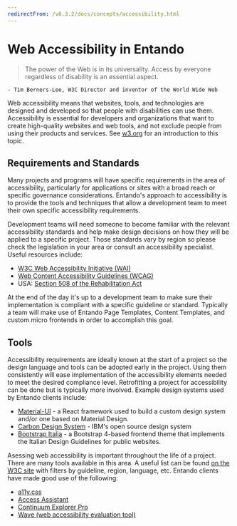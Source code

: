 ```yaml
---
redirectFrom: /v6.3.2/docs/concepts/accessibility.html
---
```

# Web Accessibility in Entando

> The power of the Web is in its universality.
> Access by everyone regardless of disability is an essential aspect.

`- Tim Berners-Lee, W3C Director and inventor of the World Wide Web`

Web accessibility means that websites, tools, and technologies are designed and developed so that people with
disabilities can use them. Accessibility is essential for developers and organizations that want to create high-quality
websites and web tools, and not exclude people from using their products and services.
See [w3.org](https://www.w3.org/WAI/fundamentals/accessibility-intro/) for an introduction to this topic.

## Requirements and Standards

Many projects and programs will have specific requirements in the area of accessibility, particularly for applications
or sites with a broad reach or specific governance considerations. Entando's approach to accessibility is to provide the
tools and techniques that allow a development team to meet their own specific accessibility requirements.

Development teams will need someone to become familiar with the relevant accessibility standards and help make design
decisions on how they will be applied to a specific project. Those standards vary by region so please check the
legislation in your area or consult an accessibility specialist. Useful resources include:

* [W3C Web Accessibility Initiative (WAI)](https://www.w3.org/WAI/design-develop/)
* [Web Content Accessibility Guidelines (WCAG)](https://www.w3.org/WAI/standards-guidelines/wcag/)
* USA: [Section 508 of the Rehabilitation Act](https://www.section508.gov/manage/laws-and-policies)

At the end of the day it's up to a development team to make sure their implementation is compliant with a specific
guideline or standard. Typically a team will make use of Entando Page Templates, Content Templates, and custom micro
frontends in order to accomplish this goal.

## Tools

Accessibility requirements are ideally known at the start of a project so the design language and tools can be adopted
early in the project. Using them consistently will ease implementation of the accessibility elements needed to meet the
desired compliance level. Retrofitting a project for accessibility can be done but is typically more involved. Example
design systems used by Entando clients include:

* [Material-UI](https://material-ui.com/) - a React framework used to build a custom design system and/or one based on
  Material Design.
* [Carbon Design System](https://www.carbondesignsystem.com/) - IBM's open source design system
* [Bootstrap Italia](https://github.com/italia/bootstrap-italia) - a Bootstrap 4-based frontend theme that implements
  the Italian Design Guidelines for public websites.

Asessing web accessibility is important throughout the life of a project. There are many tools available in this area. A
useful list can be found [on the W3C site](https://www.w3.org/WAI/ER/tools/) with filters by guideline, region,
language, etc. Entando clients have made good use of the following:

* [a11y.css](https://chrome.google.com/webstore/detail/a11ycss/iolfinldndiiobhednboghogkiopppid)
* [Access Assistant](https://chrome.google.com/webstore/detail/access-assistant/ojiighldhdmahfdnhfdebnpmlbiemdfm)
* [Continuum Explorer Pro](https://chrome.google.com/webstore/detail/continuum-explorer-pro/pgkgokkkoamjdmbnegbedepbhbgecplj)
* [Wave (web accessibility evaluation tool)](https://wave.webaim.org/)




